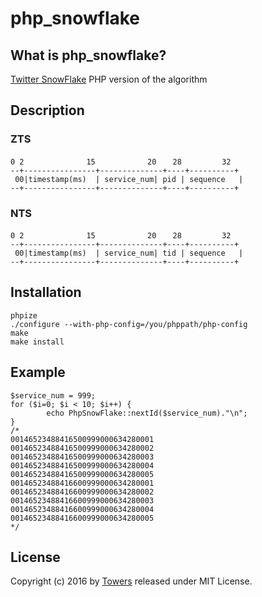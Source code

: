 # php_snowflake


## What is php_snowflake?

[Twitter SnowFlake](https://github.com/twitter/snowflake) PHP version of the algorithm

## Description

### ZTS
```
0 2　　　　　　    15　　　　　　　20　  28　　　    32
--+----------------+--------------+----+----------+
 00|timestamp(ms)  | service_num| pid | sequence   |
--+----------------+--------------+----+----------+
```

### NTS
```
0 2　　　　　　    15　　　　　　　20　  28　　　    32
--+----------------+--------------+----+----------+
 00|timestamp(ms)  | service_num| tid | sequence   |
--+----------------+--------------+----+----------+
```

## Installation
```
phpize
./configure --with-php-config=/you/phppath/php-config
make
make install
```
## Example
```
$service_num = 999;
for ($i=0; $i < 10; $i++) { 
        echo PhpSnowFlake::nextId($service_num)."\n";
}
/*
00146523488416500999000634280001
00146523488416500999000634280002
00146523488416500999000634280003
00146523488416500999000634280004
00146523488416500999000634280005
00146523488416600999000634280001
00146523488416600999000634280002
00146523488416600999000634280003
00146523488416600999000634280004
00146523488416600999000634280005
*/
```
## License
Copyright (c) 2016 by [Towers](http://zheng-ji.info) released under MIT License.


